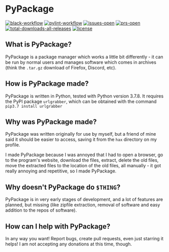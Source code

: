 # PyPackage
[![black-workflow](https://img.shields.io/github/workflow/status/TheAlcanian/pypackage/Black?label=black%20formatting&style=flat-square)](https://github.com/TheAlcanian/pypackage/actions?query=workflow%3ABlack) [![pylint-workflow](https://img.shields.io/github/workflow/status/TheAlcanian/pypackage/Pylint?label=pylint&style=flat-square)](https://github.com/TheAlcanian/pypackage/actions?query=workflow%3APylint) [![issues-open](https://img.shields.io/github/issues-raw/TheAlcanian/pypackage?label=issues%20open&style=flat-square)](https://github.com/TheAlcanian/pypackage/issues) [![prs-open](https://img.shields.io/github/issues-pr-raw/TheAlcanian/pypackage?label=pull%20requests%20open&style=flat-square)](https://github.com/TheAlcanian/pypackage/pulls) [![total-downloads-all-releases](https://img.shields.io/github/downloads/TheAlcanian/pypackage/total?style=flat-square)](https://github.com/TheAlcanian/pypackage/releases) [![license](https://img.shields.io/github/license/TheAlcanian/pypackage?style=flat-square)](https://unlicense.org/)
 
<h2>What is PyPackage?</h2>

PyPackage is a package manager which works a little bit differently - it can be run by normal users and manages software which comes in archives (think the `.tar.gz` download of Firefox, Discord, etc).

<h2>How is PyPackage made?</h2>

PyPackage is written in Python, tested with Python version 3.7.8.
It requires the PyPI package <code>urlgrabber</code>, which can be obtained with the command <code>pip3.7 install urlgrabber</code>

<h2>Why was PyPackage made?</h2>

PyPackage was written originally for use by myself, but a friend of mine said it should be easier to access, saving it from the `hax` directory on my profile.

I made PyPackage because I was annoyed that I had to open a browser, go to the program's website, download the files, extract, delete the old files, move the extracted files to the location of the old files, all manually - it got really annoying and repetitive, so I made PyPackage.

<h2>Why doesn't PyPackage do <code>$THING</code>?</h2>

PyPackage is in very early stages of development, and a lot of features are planned, but missing (like zipfile extraction, removal of software and easy addition to the repos of software).

<h2>How can I help with PyPackage?</h2>

In any way you want! Report bugs, create pull requests, even just starring it helps!
I am not accepting any donations at this time, though.
